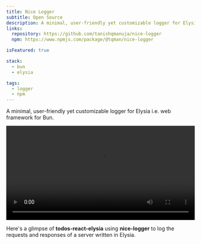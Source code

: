 ```yaml
---
title: Nice Logger
subtitle: Open Source
description: A minimal, user-friendly yet customizable logger for Elysia i.e. web framework for Bun.
links:
  repository: https://github.com/tanishqmanuja/nice-logger
  npm: https://www.npmjs.com/package/@tqman/nice-logger

isFeatured: true

stack:
  - bun
  - elysia

tags:
  - logger
  - npm
---
```


A minimal, user-friendly yet customizable logger for Elysia i.e. web framework for Bun.

<video width="100%"  controls>
  <source src="https://github.com/tanishqmanuja/todos-react-elysia/assets/40914272/42b085bc-93c1-47f0-a361-c2d940121619" type="video/mp4">
</video>

Here's a glimpse of **todos-react-elysia** using **nice-logger** to log the requests and responses of a server written in Elysia.
